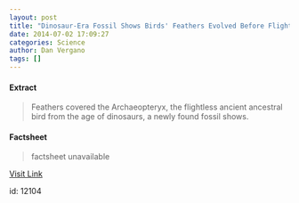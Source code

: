 ```yaml
---
layout: post
title: "Dinosaur-Era Fossil Shows Birds' Feathers Evolved Before Flight"
date: 2014-07-02 17:09:27
categories: Science
author: Dan Vergano
tags: []
---
```



#### Extract
>Feathers covered the Archaeopteryx, the flightless ancient ancestral bird from the age of dinosaurs, a newly found fossil shows.

#### Factsheet
>factsheet unavailable

[Visit Link](http://feeds.nationalgeographic.com/~r/ng/News/News_Main/~3/haVxNfYZDYM/)

id:   12104
